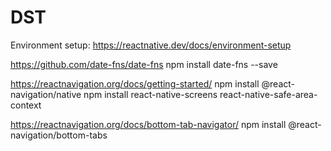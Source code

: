 # DST

 
Environment setup: https://reactnative.dev/docs/environment-setup

https://github.com/date-fns/date-fns
npm install date-fns --save

https://reactnavigation.org/docs/getting-started/
npm install @react-navigation/native
npm install react-native-screens react-native-safe-area-context

https://reactnavigation.org/docs/bottom-tab-navigator/ 
npm install @react-navigation/bottom-tabs


